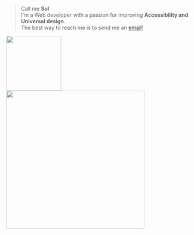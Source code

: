 >Call me **Sol** <br />
>I'm a Web developer with a passion for improving **Accessibility and Universal design**. <br />
>The best way to reach me is to send me an [email](mailto:awyeon@gmail.com)!

<!-- ### Technologies & Tools
![](https://img.shields.io/badge/Code-Ruby-informational?style=flat&logo=ruby&logoColor=white&color=6baac4)
![](https://img.shields.io/badge/Code-Javascript-informational?style=flat&logo=javascript&logoColor=white&color=6baac4)
![](https://img.shields.io/badge/Code-Typescript-informational?style=flat&logo=typescript&logoColor=white&color=6baac4)
![](https://img.shields.io/badge/Frameworks-Rails-informational?style=flat&logo=rubyonrails&logoColor=white&color=6baac4)
![](https://img.shields.io/badge/Frameworks-React-informational?style=flat&logo=react&logoColor=white&color=6baac4) <br />
![](https://img.shields.io/badge/Database-PostgreSQL-informational?style=flatl&logo=postgresql&logoColor=white&color=6baac4)
![](https://img.shields.io/badge/Database-MongoDB-informational?style=flatl&logo=mongodb&logoColor=white&color=6baac4)
![](https://img.shields.io/badge/Database-Redis-informational?style=flat&logo=redis&logoColor=white&color=6baac4)
![](https://img.shields.io/badge/BaaS-Firebase-informational?style=flat&logo=firebase&logoColor=white&color=6baac4)
![](https://img.shields.io/badge/BaaS-Heroku-informational?style=flat&logo=heroku&logoColor=white&color=6baac4)
![](https://img.shields.io/badge/BaaS-Vercel-informational?style=flat&logo=vercel&logoColor=white&color=6baac4) <br />
![](https://img.shields.io/badge/Tools-Mocha-informational?style=flat&logo=mocha&logoColor=white&color=6baac4)
![](https://img.shields.io/badge/Tools-Jest-informational?style=flat&logo=jest&logoColor=white&color=6baac4)
![](https://img.shields.io/badge/Tools-Git-informational?style=flat&logo=git&logoColor=white&color=6baac4) -->

<!-- <a href="https://github.com/CAVASOL">
  <img align="center" src="https://github-readme-stats.vercel.app/api?username=CAVASOL&theme=codeSTACKr&count_private=true&show_icons=false&hide_border=true&hide_title=true&bg_color=0D1117&text_color=8B949E" width="440px"/>
</a> -->

<a href="https://github.com/CAVASOL">
  <img align="center" src="https://github-readme-stats.vercel.app/api/top-langs/?username=CAVASOL&langs_count=10&layout=compact&theme=dark&hide_title=true&hide_border=true&bg_color=0D1117&title_color=8B949E&icon_color=F8D866" height="147px" />
</a>

<a href="https://github.com/CAVASOL">
  <img align="center" src="https://github-readme-streak-stats.herokuapp.com/?user=CAVASOL&theme=tokyonight_duo&hide_border=true&ring=1F6FEB&fire=1F6FEB&currStreakNum=8B949E&sideNums=8B949E&currStreakLabel=8B949E&sideLabels=8B949E&dates=8B949E&border=0D1117&background=0D1117" width="370px" />
</a>
